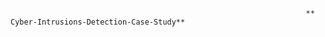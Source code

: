                                                                       ** Cyber-Intrusions-Detection-Case-Study**
